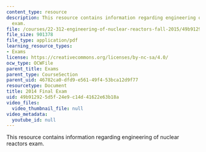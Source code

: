 ```yaml
---
content_type: resource
description: This resource contains information regarding engineering of nuclear reactors
  exam.
file: /courses/22-312-engineering-of-nuclear-reactors-fall-2015/49b912925d5f24e9c14d41622e63b18a_MIT22_312F15_final_2014.pdf
file_size: 901378
file_type: application/pdf
learning_resource_types:
- Exams
license: https://creativecommons.org/licenses/by-nc-sa/4.0/
ocw_type: OCWFile
parent_title: Exams
parent_type: CourseSection
parent_uid: 46782ca0-dfd9-e561-49f4-53bca12d9f77
resourcetype: Document
title: 2014 Final Exam
uid: 49b91292-5d5f-24e9-c14d-41622e63b18a
video_files:
  video_thumbnail_file: null
video_metadata:
  youtube_id: null
---
```

This resource contains information regarding engineering of nuclear reactors exam.